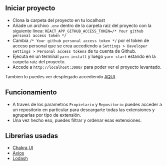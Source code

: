 ## Iniciar proyecto

- Clona la carpeta del proyecto en tu localhost
- Añade un archivo `.env` dentro de la carpeta raiz del proyecto con la siguiente linea: `REACT_APP_GITHUB_ACCESS_TOKEN=/* Your github personal access token */`
- Cambia `/* Your github personal access token */` por el token de acceso personal que se crea accediendo a `Settings > Developer settings > Personal access tokens` de tu cuenta de Github.
- Ejecuta en un terminal `yarn install` y luego `yarn start` estando en la carpeta raiz del proyecto.
- Accede a `http://localhost:3000/` para poder ver el proyecto levantado.

Tambien lo puedes ver desplegado accediendo [AQUI](https://github-extension-counter.valisum.com).

## Funcionamiento

- A traves de los parametros `Propietario` y `Repositorio` puedes acceder a un repositorio en particular para descargarte todas las extensiones y agruparlas por tipo de extensión.
- Una vez hecho eso, puedes filtrar y ordenar esas extensiones.

## Librerias usadas

- [Chakra UI](https://chakra-ui.com/)
- [Axios](https://axios-http.com/docs/intro)
- [Lodash](https://lodash.com/)
